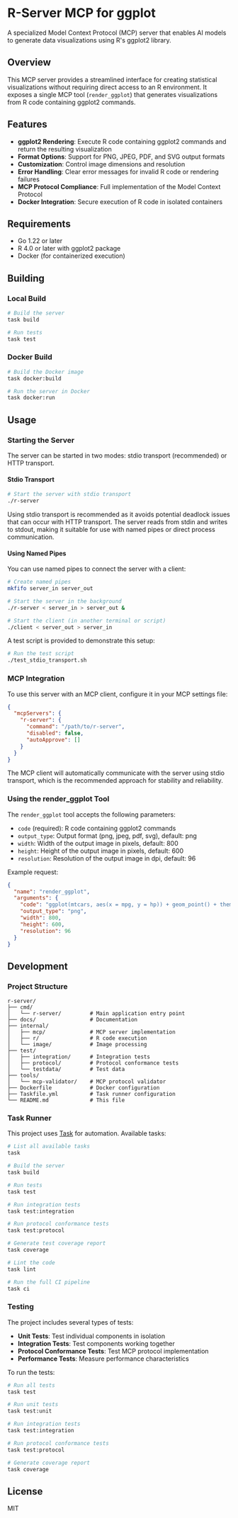 # R-Server MCP for ggplot

A specialized Model Context Protocol (MCP) server that enables AI models to generate data visualizations using R's ggplot2 library.

## Overview

This MCP server provides a streamlined interface for creating statistical visualizations without requiring direct access to an R environment. It exposes a single MCP tool (`render_ggplot`) that generates visualizations from R code containing ggplot2 commands.

## Features

- **ggplot2 Rendering**: Execute R code containing ggplot2 commands and return the resulting visualization
- **Format Options**: Support for PNG, JPEG, PDF, and SVG output formats
- **Customization**: Control image dimensions and resolution
- **Error Handling**: Clear error messages for invalid R code or rendering failures
- **MCP Protocol Compliance**: Full implementation of the Model Context Protocol
- **Docker Integration**: Secure execution of R code in isolated containers

## Requirements

- Go 1.22 or later
- R 4.0 or later with ggplot2 package
- Docker (for containerized execution)

## Building

### Local Build

```bash
# Build the server
task build

# Run tests
task test
```

### Docker Build

```bash
# Build the Docker image
task docker:build

# Run the server in Docker
task docker:run
```

## Usage

### Starting the Server

The server can be started in two modes: stdio transport (recommended) or HTTP transport.

#### Stdio Transport

```bash
# Start the server with stdio transport
./r-server
```

Using stdio transport is recommended as it avoids potential deadlock issues that can occur with HTTP transport. The server reads from stdin and writes to stdout, making it suitable for use with named pipes or direct process communication.

#### Using Named Pipes

You can use named pipes to connect the server with a client:

```bash
# Create named pipes
mkfifo server_in server_out

# Start the server in the background
./r-server < server_in > server_out &

# Start the client (in another terminal or script)
./client < server_out > server_in
```

A test script is provided to demonstrate this setup:

```bash
# Run the test script
./test_stdio_transport.sh
```

### MCP Integration

To use this server with an MCP client, configure it in your MCP settings file:

```json
{
  "mcpServers": {
    "r-server": {
      "command": "/path/to/r-server",
      "disabled": false,
      "autoApprove": []
    }
  }
}
```

The MCP client will automatically communicate with the server using stdio transport, which is the recommended approach for stability and reliability.

### Using the render_ggplot Tool

The `render_ggplot` tool accepts the following parameters:

- `code` (required): R code containing ggplot2 commands
- `output_type`: Output format (png, jpeg, pdf, svg), default: png
- `width`: Width of the output image in pixels, default: 800
- `height`: Height of the output image in pixels, default: 600
- `resolution`: Resolution of the output image in dpi, default: 96

Example request:

```json
{
  "name": "render_ggplot",
  "arguments": {
    "code": "ggplot(mtcars, aes(x = mpg, y = hp)) + geom_point() + theme_minimal() + labs(title = 'MPG vs Horsepower')",
    "output_type": "png",
    "width": 800,
    "height": 600,
    "resolution": 96
  }
}
```

## Development

### Project Structure

```
r-server/
├── cmd/
│   └── r-server/         # Main application entry point
├── docs/                 # Documentation
├── internal/
│   ├── mcp/              # MCP server implementation
│   ├── r/                # R code execution
│   └── image/            # Image processing
├── test/
│   ├── integration/      # Integration tests
│   ├── protocol/         # Protocol conformance tests
│   └── testdata/         # Test data
├── tools/
│   └── mcp-validator/    # MCP protocol validator
├── Dockerfile            # Docker configuration
├── Taskfile.yml          # Task runner configuration
└── README.md             # This file
```

### Task Runner

This project uses [Task](https://taskfile.dev/) for automation. Available tasks:

```bash
# List all available tasks
task

# Build the server
task build

# Run tests
task test

# Run integration tests
task test:integration

# Run protocol conformance tests
task test:protocol

# Generate test coverage report
task coverage

# Lint the code
task lint

# Run the full CI pipeline
task ci
```

### Testing

The project includes several types of tests:

- **Unit Tests**: Test individual components in isolation
- **Integration Tests**: Test components working together
- **Protocol Conformance Tests**: Test MCP protocol implementation
- **Performance Tests**: Measure performance characteristics

To run the tests:

```bash
# Run all tests
task test

# Run unit tests
task test:unit

# Run integration tests
task test:integration

# Run protocol conformance tests
task test:protocol

# Generate coverage report
task coverage
```

## License

MIT
